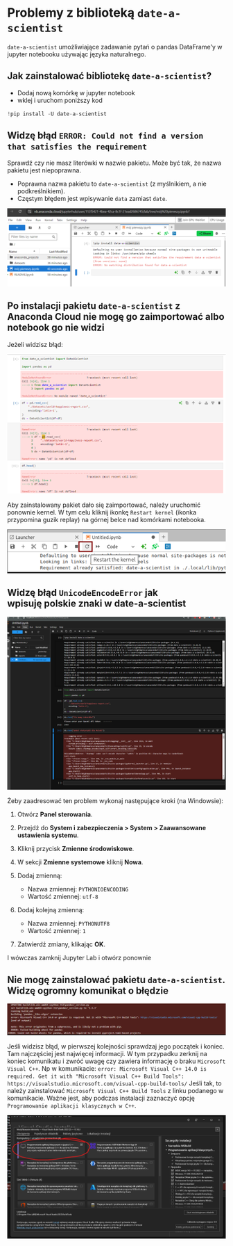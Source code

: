 
# Problemy z biblioteką `date-a-scientist`

`date-a-scientist` umożliwiające zadawanie pytań o pandas DataFrame'y w jupyter notebooku używając języka naturalnego.

## Jak zainstalować bibliotekę `date-a-scientist`?

- Dodaj nową komórkę w jupyter notebook
- wklej i uruchom poniższy kod

```python
!pip install -U date-a-scientist
```

## Widzę błąd `ERROR: Could not find a version that satisfies the requirement`

Sprawdź czy nie masz literówki w nazwie pakietu. Może być tak, że nazwa pakietu jest niepoprawna.

* Poprawna nazwa pakietu to `date-a-scientist` (z myślnikiem, a nie podkreślnikiem).
* Częstym błędem jest wpisywanie `data` zamiast `date`.

![](./assets/date_a_scientist__could_not_find_version.png)

## Po instalacji pakietu `date-a-scientist` z Anaconda Cloud nie mogę go zaimportować albo notebook go nie widzi

Jeżeli widzisz błąd:

![](./assets/date_a_scientist__import_problem.png)

Aby zainstalowany pakiet dało się zaimportować, należy uruchomić ponownie kernel.
W tym celu kliknij ikonkę `Restart kernel` (ikonka przypomina guzik replay) na górnej belce nad komórkami notebooka.

![](./assets/jupyter_lab__notebook_kernel_restart.png)

## Widzę błąd `UnicodeEncodeError` jak wpisuję polskie znaki w date-a-scientist

![](./assets/date_a_scientist__error__unicode_encode_error.png)

Żeby zaadresować ten problem wykonaj następujące kroki (na Windowsie):

1. Otwórz **Panel sterowania**.
1. Przejdź do **System i zabezpieczenia > System > Zaawansowane ustawienia systemu**.
1. Kliknij przycisk **Zmienne środowiskowe**.
1. W sekcji **Zmienne systemowe** kliknij **Nowa**.
1. Dodaj zmienną:
    * Nazwa zmiennej: `PYTHONIOENCODING`
    * Wartość zmiennej: `utf-8`

1. Dodaj kolejną zmienną:
    * Nazwa zmiennej: `PYTHONUTF8`
    * Wartość zmiennej: `1`

1. Zatwierdź zmiany, klikając **OK**.

I wówczas zamknij Jupyter Lab i otwórz ponownie


## Nie mogę zainstalować pakietu `date-a-scientist`. Widzę ogromny komunikat o błędzie

![](./assets/date_a_scientist__missing_microsoft_visual_cpp.png)

Jeśli widzisz błąd, w pierwszej kolejności sprawdzaj jego początek i koniec. Tam najczęściej jest najwięcej informacji. W tym przypadku zerknij na koniec komunikatu i zwróć uwagę czy zawiera informację o braku `Microsoft Visual C++`. Np w komunikacie: `error: Microsoft Visual C++ 14.0 is required. Get it with "Microsoft Visual C++ Build Tools": https://visualstudio.microsoft.com/visual-cpp-build-tools/` Jeśli tak, to należy zainstalować `Microsoft Visual C++ Build Tools` z linku podanego w komunikacie. Ważne jest, aby podczas instalacji zaznaczyć opcję `Programowanie aplikacji klasycznych w C++`.

![](./assets/date_a_scientist__microsoft_visual_cpp_installation.png)
